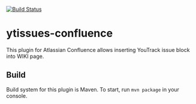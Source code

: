 [![Build Status](https://travis-ci.org/misha-plus/ytissues-confluence.svg?branch=master)](https://travis-ci.org/misha-plus/ytissues-confluence)

# ytissues-confluence

This plugin for Atlassian Confluence allows inserting YouTrack issue block into WIKI page.

## Build
Build system for this plugin is Maven. To start, run `mvn package` in your console.
